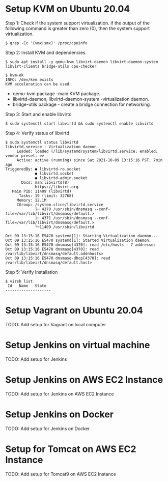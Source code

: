 # Setup KVM on Ubuntu 20.04

Step 1:  Check if the system support virtualization. if the output of the following command is greater than zero (0), then the system support virtualization.

`$ grep -Ec '(vmx|smx)' /proc/cpuinfo `

Step 2: Install KVM and dependencies.

`$ sudo apt install -y qemu-kvm libvirt-daemon libvirt-daemon-system libvirt-clients bridge-utils cpu-checker`
````
$ kvm-ok
INFO: /dev/kvm exists
KVM acceleration can be used
````
 
* qemu-kvm package -main KVM package.
* libvirtd-daemon, libvirtd-daemon-system -virtualization daemon.
* bridge-utils package - create a bridge connection for networking.

Step 3: Start and enable libvirtd

`$ sudo systemctl start libvirtd && sudo systemctl enable libvirtd`

Step 4: Verify status of libvirtd

````
$ sudo systemctl status libvirtd
libvirtd.service - Virtualization daemon
     Loaded: loaded (/lib/systemd/system/libvirtd.service; enabled; vendor preset: e>
     Active: active (running) since Sat 2021-10-09 13:15:16 PST; 7min ago
TriggeredBy: ● libvirtd-ro.socket
             ● libvirtd.socket
             ● libvirtd-admin.socket
       Docs: man:libvirtd(8)
             https://libvirt.org
   Main PID: 11409 (libvirtd)
      Tasks: 19 (limit: 32768)
     Memory: 12.1M
     CGroup: /system.slice/libvirtd.service
             ├─ 4370 /usr/sbin/dnsmasq --conf-file=/var/lib/libvirt/dnsmasq/default.>
             ├─ 4371 /usr/sbin/dnsmasq --conf-file=/var/lib/libvirt/dnsmasq/default.>
             └─11409 /usr/sbin/libvirtd

Oct 09 13:15:16 E5470 systemd[1]: Starting Virtualization daemon...
Oct 09 13:15:16 E5470 systemd[1]: Started Virtualization daemon.
Oct 09 13:15:16 E5470 dnsmasq[4370]: read /etc/hosts - 7 addresses
Oct 09 13:15:16 E5470 dnsmasq[4370]: read /var/lib/libvirt/dnsmasq/default.addnhosts>
Oct 09 13:15:16 E5470 dnsmasq-dhcp[4370]: read /var/lib/libvirt/dnsmasq/default.host>
````
Step 5: Verify Installation

````
$ virsh list
 Id   Name   State
--------------------

````

#  Setup Vagrant on Ubuntu 20.04

 TODO: Add setup for Vagrant on local computer

# Setup Jenkins on virtual machine

 TODO:  Add setup for Jenkins

# Setup Jenkins on AWS EC2 Instance

 TODO:  Add setup for Jenkins on AWS EC2 Instance
 
 # Setup Jenkins on Docker

 TODO:  Add setup for Jenkins on Docker

#  Setup for Tomcat on AWS EC2 Instance

 TODO:  Add setup for Tomcat9 on AWS EC2 Instance

 







